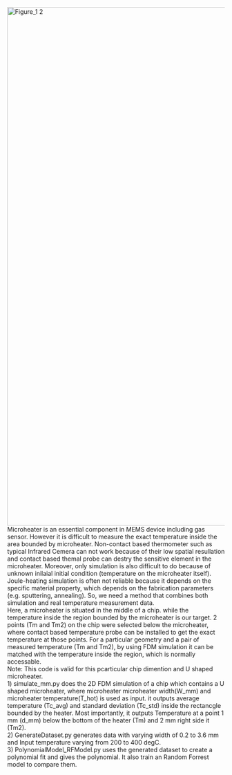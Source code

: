 <img width="1600" height="1200" alt="Figure_1 2" src="https://github.com/user-attachments/assets/9047ab6c-b53d-4c7a-82aa-59a8432b5fd5" />
Microheater is an essential component in MEMS device including gas sensor. However it is difficult to measure the exact temperature inside the area bounded by microheater. Non-contact based thermometer such as typical Infrared Cemera can not work because of their low spatial resullation and contact based themal probe can destry the sensitive element in the microheater. Moreover, only simulation is also difficult to do because of unknown inilaial initial condition (temperature on the microheater itself). Joule-heating simulation is often not reliable because it depends on the specific material property, which depends on the fabrication parameters (e.g. sputtering, annealing). So, we need a method that combines both simulation and real temperature measurement data. <br/>
Here, a microheater is situated in the middle of a chip. while the temperature inside the region bounded by the microheater is our target. 2 points (Tm and Tm2) on the chip were selected below the microheater, where contact based temperature probe can be installed to get the exact temperature at those points. For a particular geometry and a pair of measured temperature (Tm and Tm2), by using FDM simulation it can be matched with the temperature inside the region, which is normally accessable. <br/>
Note: This code is valid for this pcarticular chip dimention and U shaped microheater. <br/>
1) simulate_mm.py does the 2D FDM simulation of a chip which contains a U shaped microheater, where microheater microheater width(W_mm) and microheater temperature(T_hot) is used as input. it outputs average temperature (Tc_avg) and standard deviation (Tc_std) inside the rectancgle bounded by the heater. Most importantly, it outputs Temperature at a point 1 mm (d_mm) below the bottom of the heater (Tm) and 2 mm right side it (Tm2). <br/>
2) GenerateDataset.py generates data with varying width of 0.2 to 3.6 mm and Input temperature varying from 200 to 400 degC. <br/>
3) PolynomialModel_RFModel.py uses the generated dataset to create a polynomial fit and gives the polynomial. It also train an Random Forrest model to compare them. <br/>
